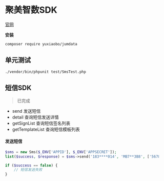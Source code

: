 
# 聚美智数SDK

[官网](https://my.jumdata.com/home)

**安装**

```
composer require yuxiaobo/jumdata
```

## 单元测试

```
./vendor/bin/phpunit test/SmsTest.php
```

## 短信SDK
> 已完成

- send 发送短信
- detail 查询短信发送详情
- getSignList 查询短信签名列表
- getTemplateList 查询短信模板列表


#### 发送短信

```php
$sms = new Sms($_ENV['APPID'], $_ENV['APPSECRET']);
list($success, $response) = $sms->send('183****014', 'MB7**3B8', ['5678']);

if ($success == false) {
    // 短信发送失败
}
```